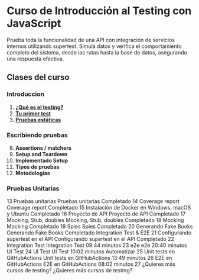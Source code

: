 # Curso de Introducción al Testing con JavaScript
Prueba toda la funcionalidad de una API con integración de servicios internos utilizando supertest. Simula datos y verifica el comportamiento completo del sistema, desde las rutas hasta la base de datos, asegurando una respuesta efectiva.

## Clases del curso

### Introduccion
1. **[¿Qué es el testing?](./topics/1-1-what-is-testing.md)**
2. **[Tu primer test](./topics/1-2-your-first-test.md)**
3. **[Pruebas estáticas](./topics/1-3-static-tests.md)**

### Escribiendo pruebas
8. **Assertions / matchers**
9. **Setup and Teardown**
10. **Implementado Setup**
11. **Tipos de pruebas**
12. **Metodologías**

### Pruebas Unitarias
13
Pruebas unitarias
Pruebas unitarias
Completado
14
Coverage report
Coverage report
Completado
15
Instalación de Docker en Windows, macOS y Ubuntu
Completado
16
Proyecto de API
Proyecto de API
Completado
17
Mocking, Stub, doubles
Mocking, Stub, doubles
Completado
18
Mocking
Mocking
Completado
19
Spies
Spies
Completado
20
Generando Fake Books
Generando Fake Books
Completado
Integration Test & E2E
21
Configurando supertest en el API
Configurando supertest en el API
Completado
22
Integration Test
Integration Test
09:44 minutos
23
e2e
e2e
20:40 minutos
UI Test
24
UI Test
UI Test
10:02 minutos
Automatizar
25
Unit tests en GitHubActions
Unit tests en GitHubActions
13:49 minutos
26
E2E en GitHubActions
E2E en GitHubActions
08:02 minutos
27
¿Quieres más cursos de testing?
¿Quieres más cursos de testing?
